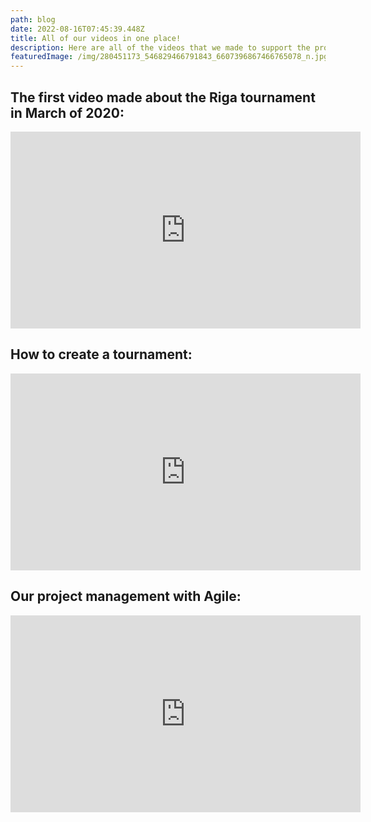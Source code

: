 ```yaml
---
path: blog
date: 2022-08-16T07:45:39.448Z
title: All of our videos in one place!
description: Here are all of the videos that we made to support the project
featuredImage: /img/280451173_546829466791843_6607396867466765078_n.jpg
---
```

## The first video made about the Riga tournament in March of 2020:

<iframe width="560" height="315" src="https://www.youtube.com/embed/rOo4TPstExQ" title="YouTube video player" frameborder="0" allow="accelerometer; autoplay; clipboard-write; encrypted-media; gyroscope; picture-in-picture" allowfullscreen></iframe>

## How to create a tournament:

<iframe width="560" height="315" src="https://www.youtube.com/embed/Luzbi5IfTDk" title="YouTube video player" frameborder="0" allow="accelerometer; autoplay; clipboard-write; encrypted-media; gyroscope; picture-in-picture" allowfullscreen></iframe>

## Our project management with Agile:

<iframe width="560" height="315" src="https://www.youtube.com/embed/gVKNjcZ02FE" title="YouTube video player" frameborder="0" allow="accelerometer; autoplay; clipboard-write; encrypted-media; gyroscope; picture-in-picture" allowfullscreen></iframe>
